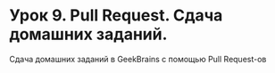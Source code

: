 # Урок 9. Pull Request. Сдача домашних заданий.
Сдача домашних заданий в GeekBrains с помощью Pull Request-ов